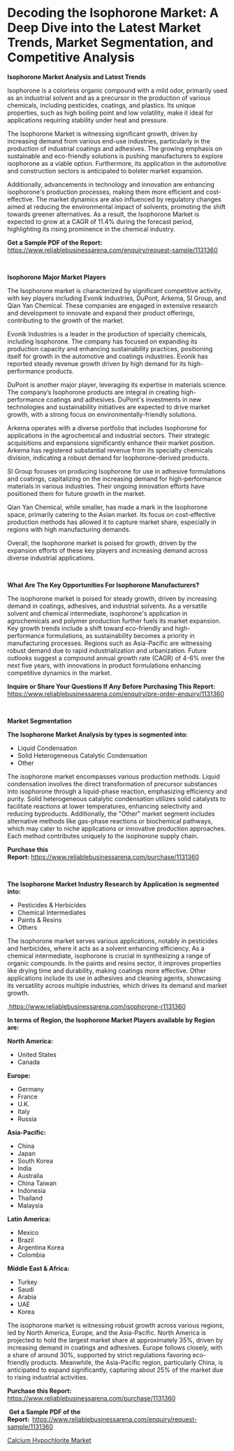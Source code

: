 <p><h1>Decoding the Isophorone Market: A Deep Dive into the Latest Market Trends, Market Segmentation, and Competitive Analysis</h1></p><p><strong>Isophorone Market Analysis and Latest Trends</strong></p>
<p><p>Isophorone is a colorless organic compound with a mild odor, primarily used as an industrial solvent and as a precursor in the production of various chemicals, including pesticides, coatings, and plastics. Its unique properties, such as high boiling point and low volatility, make it ideal for applications requiring stability under heat and pressure. </p><p>The Isophorone Market is witnessing significant growth, driven by increasing demand from various end-use industries, particularly in the production of industrial coatings and adhesives. The growing emphasis on sustainable and eco-friendly solutions is pushing manufacturers to explore isophorone as a viable option. Furthermore, its application in the automotive and construction sectors is anticipated to bolster market expansion.</p><p>Additionally, advancements in technology and innovation are enhancing isophorone's production processes, making them more efficient and cost-effective. The market dynamics are also influenced by regulatory changes aimed at reducing the environmental impact of solvents, promoting the shift towards greener alternatives. As a result, the Isophorone Market is expected to grow at a CAGR of 11.4% during the forecast period, highlighting its rising prominence in the chemical industry.</p></p>
<p><strong>Get a Sample PDF of the Report:&nbsp;</strong> <a href="https://www.reliablebusinessarena.com/enquiry/request-sample/1131360?utm_campaign=2112&utm_medium=2&utm_source=Github&utm_content=ia&utm_term=31012025&utm_id=isophorone">https://www.reliablebusinessarena.com/enquiry/request-sample/1131360</a></p>
<p>&nbsp;</p>
<p><strong>Isophorone Major Market Players</strong></p>
<p><p>The Isophorone market is characterized by significant competitive activity, with key players including Evonik Industries, DuPont, Arkema, SI Group, and Qian Yan Chemical. These companies are engaged in extensive research and development to innovate and expand their product offerings, contributing to the growth of the market.</p><p>Evonik Industries is a leader in the production of specialty chemicals, including Isophorone. The company has focused on expanding its production capacity and enhancing sustainability practices, positioning itself for growth in the automotive and coatings industries. Evonik has reported steady revenue growth driven by high demand for its high-performance products.</p><p>DuPont is another major player, leveraging its expertise in materials science. The company’s Isophorone products are integral in creating high-performance coatings and adhesives. DuPont's investments in new technologies and sustainability initiatives are expected to drive market growth, with a strong focus on environmentally-friendly solutions.</p><p>Arkema operates with a diverse portfolio that includes Isophorone for applications in the agrochemical and industrial sectors. Their strategic acquisitions and expansions significantly enhance their market position. Arkema has registered substantial revenue from its specialty chemicals division, indicating a robust demand for Isophorone-derived products.</p><p>SI Group focuses on producing Isophorone for use in adhesive formulations and coatings, capitalizing on the increasing demand for high-performance materials in various industries. Their ongoing innovation efforts have positioned them for future growth in the market.</p><p>Qian Yan Chemical, while smaller, has made a mark in the Isophorone space, primarily catering to the Asian market. Its focus on cost-effective production methods has allowed it to capture market share, especially in regions with high manufacturing demands.</p><p>Overall, the Isophorone market is poised for growth, driven by the expansion efforts of these key players and increasing demand across diverse industrial applications.</p></p>
<p>&nbsp;</p>
<p><strong>What Are The Key Opportunities For Isophorone Manufacturers?</strong></p>
<p><p>The isophorone market is poised for steady growth, driven by increasing demand in coatings, adhesives, and industrial solvents. As a versatile solvent and chemical intermediate, isophorone's application in agrochemicals and polymer production further fuels its market expansion. Key growth trends include a shift toward eco-friendly and high-performance formulations, as sustainability becomes a priority in manufacturing processes. Regions such as Asia-Pacific are witnessing robust demand due to rapid industrialization and urbanization. Future outlooks suggest a compound annual growth rate (CAGR) of 4-6% over the next five years, with innovations in product formulations enhancing competitive dynamics in the market.</p></p>
<p><strong>Inquire or Share Your Questions If Any Before Purchasing This Report:</strong> <a href="https://www.reliablebusinessarena.com/enquiry/pre-order-enquiry/1131360?utm_campaign=2112&utm_medium=2&utm_source=Github&utm_content=ia&utm_term=31012025&utm_id=isophorone">https://www.reliablebusinessarena.com/enquiry/pre-order-enquiry/1131360</a></p>
<p>&nbsp;</p>
<p><strong>Market Segmentation</strong></p>
<p><strong>The Isophorone Market Analysis by types is segmented into:</strong></p>
<p><ul><li>Liquid Condensation</li><li>Solid Heterogeneous Catalytic Condensation</li><li>Other</li></ul></p>
<p><p>The isophorone market encompasses various production methods. Liquid condensation involves the direct transformation of precursor substances into isophorone through a liquid-phase reaction, emphasizing efficiency and purity. Solid heterogeneous catalytic condensation utilizes solid catalysts to facilitate reactions at lower temperatures, enhancing selectivity and reducing byproducts. Additionally, the "Other" market segment includes alternative methods like gas-phase reactions or biochemical pathways, which may cater to niche applications or innovative production approaches. Each method contributes uniquely to the isophorone supply chain.</p></p>
<p><strong>Purchase this Report:&nbsp;</strong><a href="https://www.reliablebusinessarena.com/purchase/1131360?utm_campaign=2112&utm_medium=2&utm_source=Github&utm_content=ia&utm_term=31012025&utm_id=isophorone">https://www.reliablebusinessarena.com/purchase/1131360</a></p>
<p>&nbsp;</p>
<p><strong>The Isophorone Market Industry Research by Application is segmented into:</strong></p>
<p><ul><li>Pesticides & Herbicides</li><li>Chemical Intermediates</li><li>Paints & Resins</li><li>Others</li></ul></p>
<p><p>The isophorone market serves various applications, notably in pesticides and herbicides, where it acts as a solvent enhancing efficiency. As a chemical intermediate, isophorone is crucial in synthesizing a range of organic compounds. In the paints and resins sector, it improves properties like drying time and durability, making coatings more effective. Other applications include its use in adhesives and cleaning agents, showcasing its versatility across multiple industries, which drives its demand and market growth.</p></p>
<p><a href="https://www.reliablebusinessarena.com/isophorone-r1131360?utm_campaign=2112&utm_medium=2&utm_source=Github&utm_content=ia&utm_term=31012025&utm_id=isophorone">&nbsp;https://www.reliablebusinessarena.com/isophorone-r1131360</a></p>
<p><strong>In terms of Region, the Isophorone Market Players available by Region are:</strong></p>
<p>
    <p> <strong> North America: </strong>
        <ul>
            <li>United States</li>
            <li>Canada</li>
        </ul>
        </p> 
    <p> <strong> Europe: </strong>
        <ul>
            <li>Germany</li>
            <li>France</li>
            <li>U.K.</li>
            <li>Italy</li>
            <li>Russia</li>
        </ul>
        </p> 
    <p> <strong> Asia-Pacific: </strong>
        <ul>
            <li>China</li>
            <li>Japan</li>
            <li>South Korea</li>
            <li>India</li>
            <li>Australia</li>
            <li>China Taiwan</li>
            <li>Indonesia</li>
            <li>Thailand</li>
            <li>Malaysia</li>
        </ul>
        </p> 
    <p> <strong> Latin America: </strong>
        <ul>
            <li>Mexico</li>
            <li>Brazil</li>
            <li>Argentina Korea</li>
            <li>Colombia</li>
        </ul>
        </p> 
    <p> <strong> Middle East & Africa: </strong>
        <ul>
            <li>Turkey</li>
            <li>Saudi</li>
            <li>Arabia</li>
            <li>UAE</li>
            <li>Korea</li>
        </ul>
    </p>
    </p>
<p><p>The isophorone market is witnessing robust growth across various regions, led by North America, Europe, and the Asia-Pacific. North America is projected to hold the largest market share at approximately 35%, driven by increasing demand in coatings and adhesives. Europe follows closely, with a share of around 30%, supported by strict regulations favoring eco-friendly products. Meanwhile, the Asia-Pacific region, particularly China, is anticipated to expand significantly, capturing about 25% of the market due to rising industrial activities.</p></p>
<p><strong>Purchase this Report: </strong><a href="https://www.reliablebusinessarena.com/purchase/1131360?utm_campaign=2112&utm_medium=2&utm_source=Github&utm_content=ia&utm_term=31012025&utm_id=isophorone">https://www.reliablebusinessarena.com/purchase/1131360</a></p>
<p>&nbsp;<strong>Get a Sample PDF of the Report:&nbsp;&nbsp;</strong><a href="https://www.reliablebusinessarena.com/enquiry/request-sample/1131360?utm_campaign=2112&utm_medium=2&utm_source=Github&utm_content=ia&utm_term=31012025&utm_id=isophorone">https://www.reliablebusinessarena.com/enquiry/request-sample/1131360</a></p>
<p><strong></strong></p>
<p><p><a href="https://github.com/AshikRahman991/Market-Research-Report-List-1/blob/main/calcium-hypochlorite-market.md?utm_campaign=2112&utm_medium=2&utm_source=Github&utm_content=ia&utm_term=31012025&utm_id=isophorone">Calcium Hypochlorite Market</a></p></p>